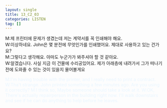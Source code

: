 ```yaml
---
layout: single
title: 13_C2_03
categories: LISTEN
tag: []
---
```


M:제 프린터에 문제가 생겼는데 저는 계약서를 꼭 인쇄해야 해요.   
W:이상하네요. John은 몇 분전에 무엇인가를 인쇄했어요. 제대로 사용하고 있는 건가요?   
M:그렇다고 생각해요. 아마도 누군가가 봐주셔야 할 것 같아요.   
W:알겠습니다. 사실 지금 이 건물에 수리공있어요. 제가 아래층에 내려가서 그가 떠나기 전에 도와줄 수 있는 것이 있을지 물어볼게요   

<span style="color:#E8F5FF">
M:I'm having trouble with the printer, and I really need to print a contract.   
W:Tha't strange. John printed something a few minutes ago. Are you using it correctly?   
M:I think so, Maybe someone should take a look at it.   
W:OK, There's actually repairperson in the building right now. I'll walk downstairs and see if he can do anything to help before he leaves.    
</span>   
